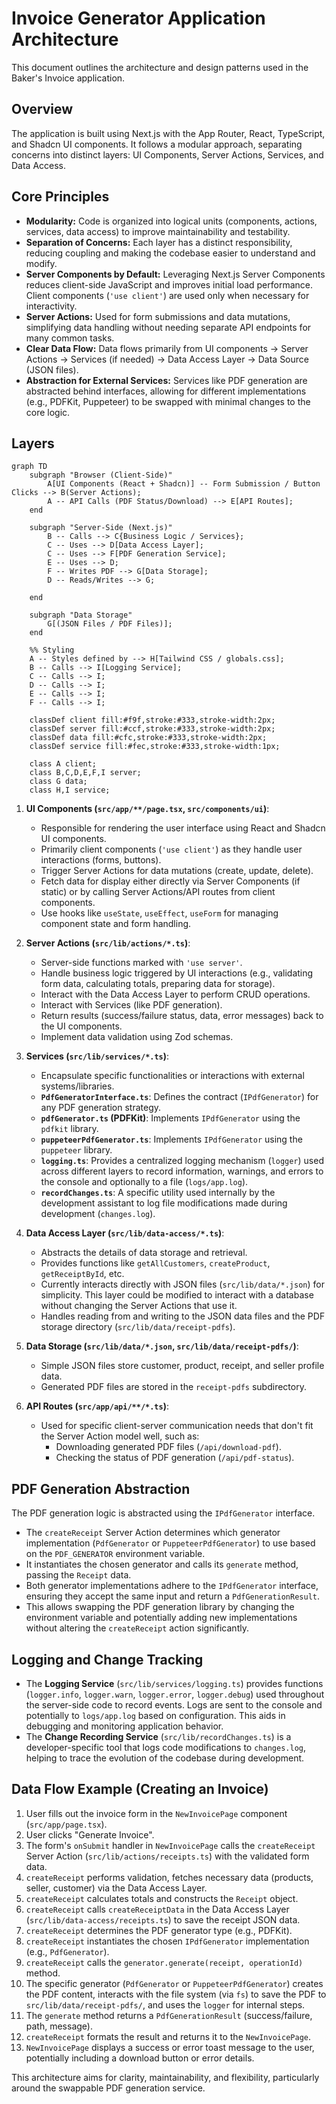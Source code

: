 # Invoice Generator Application Architecture

This document outlines the architecture and design patterns used in the Baker's Invoice application.

## Overview

The application is built using Next.js with the App Router, React, TypeScript, and Shadcn UI components. It follows a modular approach, separating concerns into distinct layers: UI Components, Server Actions, Services, and Data Access.

## Core Principles

*   **Modularity:** Code is organized into logical units (components, actions, services, data access) to improve maintainability and testability.
*   **Separation of Concerns:** Each layer has a distinct responsibility, reducing coupling and making the codebase easier to understand and modify.
*   **Server Components by Default:** Leveraging Next.js Server Components reduces client-side JavaScript and improves initial load performance. Client components (`'use client'`) are used only when necessary for interactivity.
*   **Server Actions:** Used for form submissions and data mutations, simplifying data handling without needing separate API endpoints for many common tasks.
*   **Clear Data Flow:** Data flows primarily from UI components -> Server Actions -> Services (if needed) -> Data Access Layer -> Data Source (JSON files).
*   **Abstraction for External Services:** Services like PDF generation are abstracted behind interfaces, allowing for different implementations (e.g., PDFKit, Puppeteer) to be swapped with minimal changes to the core logic.

## Layers

```mermaid
graph TD
    subgraph "Browser (Client-Side)"
        A[UI Components (React + Shadcn)] -- Form Submission / Button Clicks --> B(Server Actions);
        A -- API Calls (PDF Status/Download) --> E[API Routes];
    end

    subgraph "Server-Side (Next.js)"
        B -- Calls --> C{Business Logic / Services};
        C -- Uses --> D[Data Access Layer];
        C -- Uses --> F[PDF Generation Service];
        E -- Uses --> D;
        F -- Writes PDF --> G[Data Storage];
        D -- Reads/Writes --> G;

    end

    subgraph "Data Storage"
        G[(JSON Files / PDF Files)];
    end

    %% Styling
    A -- Styles defined by --> H[Tailwind CSS / globals.css];
    B -- Calls --> I[Logging Service];
    C -- Calls --> I;
    D -- Calls --> I;
    E -- Calls --> I;
    F -- Calls --> I;

    classDef client fill:#f9f,stroke:#333,stroke-width:2px;
    classDef server fill:#ccf,stroke:#333,stroke-width:2px;
    classDef data fill:#cfc,stroke:#333,stroke-width:2px;
    classDef service fill:#fec,stroke:#333,stroke-width:1px;

    class A client;
    class B,C,D,E,F,I server;
    class G data;
    class H,I service;

```

1.  **UI Components (`src/app/**/page.tsx`, `src/components/ui`)**:
    *   Responsible for rendering the user interface using React and Shadcn UI components.
    *   Primarily client components (`'use client'`) as they handle user interactions (forms, buttons).
    *   Trigger Server Actions for data mutations (create, update, delete).
    *   Fetch data for display either directly via Server Components (if static) or by calling Server Actions/API routes from client components.
    *   Use hooks like `useState`, `useEffect`, `useForm` for managing component state and form handling.

2.  **Server Actions (`src/lib/actions/*.ts`)**:
    *   Server-side functions marked with `'use server'`.
    *   Handle business logic triggered by UI interactions (e.g., validating form data, calculating totals, preparing data for storage).
    *   Interact with the Data Access Layer to perform CRUD operations.
    *   Interact with Services (like PDF generation).
    *   Return results (success/failure status, data, error messages) back to the UI components.
    *   Implement data validation using Zod schemas.

3.  **Services (`src/lib/services/*.ts`)**:
    *   Encapsulate specific functionalities or interactions with external systems/libraries.
    *   **`PdfGeneratorInterface.ts`**: Defines the contract (`IPdfGenerator`) for any PDF generation strategy.
    *   **`pdfGenerator.ts` (PDFKit)**: Implements `IPdfGenerator` using the `pdfkit` library.
    *   **`puppeteerPdfGenerator.ts`**: Implements `IPdfGenerator` using the `puppeteer` library.
    *   **`logging.ts`**: Provides a centralized logging mechanism (`logger`) used across different layers to record information, warnings, and errors to the console and optionally to a file (`logs/app.log`).
    *   **`recordChanges.ts`**: A specific utility used internally by the development assistant to log file modifications made during development (`changes.log`).

4.  **Data Access Layer (`src/lib/data-access/*.ts`)**:
    *   Abstracts the details of data storage and retrieval.
    *   Provides functions like `getAllCustomers`, `createProduct`, `getReceiptById`, etc.
    *   Currently interacts directly with JSON files (`src/lib/data/*.json`) for simplicity. This layer could be modified to interact with a database without changing the Server Actions that use it.
    *   Handles reading from and writing to the JSON data files and the PDF storage directory (`src/lib/data/receipt-pdfs`).

5.  **Data Storage (`src/lib/data/*.json`, `src/lib/data/receipt-pdfs/`)**:
    *   Simple JSON files store customer, product, receipt, and seller profile data.
    *   Generated PDF files are stored in the `receipt-pdfs` subdirectory.

6.  **API Routes (`src/app/api/**/*.ts`)**:
    *   Used for specific client-server communication needs that don't fit the Server Action model well, such as:
        *   Downloading generated PDF files (`/api/download-pdf`).
        *   Checking the status of PDF generation (`/api/pdf-status`).

## PDF Generation Abstraction

The PDF generation logic is abstracted using the `IPdfGenerator` interface.

*   The `createReceipt` Server Action determines which generator implementation (`PdfGenerator` or `PuppeteerPdfGenerator`) to use based on the `PDF_GENERATOR` environment variable.
*   It instantiates the chosen generator and calls its `generate` method, passing the `Receipt` data.
*   Both generator implementations adhere to the `IPdfGenerator` interface, ensuring they accept the same input and return a `PdfGenerationResult`.
*   This allows swapping the PDF generation library by changing the environment variable and potentially adding new implementations without altering the `createReceipt` action significantly.

## Logging and Change Tracking

*   The **Logging Service** (`src/lib/services/logging.ts`) provides functions (`logger.info`, `logger.warn`, `logger.error`, `logger.debug`) used throughout the server-side code to record events. Logs are sent to the console and potentially to `logs/app.log` based on configuration. This aids in debugging and monitoring application behavior.
*   The **Change Recording Service** (`src/lib/recordChanges.ts`) is a developer-specific tool that logs code modifications to `changes.log`, helping to trace the evolution of the codebase during development.

## Data Flow Example (Creating an Invoice)

1.  User fills out the invoice form in the `NewInvoicePage` component (`src/app/page.tsx`).
2.  User clicks "Generate Invoice".
3.  The form's `onSubmit` handler in `NewInvoicePage` calls the `createReceipt` Server Action (`src/lib/actions/receipts.ts`) with the validated form data.
4.  `createReceipt` performs validation, fetches necessary data (products, seller, customer) via the Data Access Layer.
5.  `createReceipt` calculates totals and constructs the `Receipt` object.
6.  `createReceipt` calls `createReceiptData` in the Data Access Layer (`src/lib/data-access/receipts.ts`) to save the receipt JSON data.
7.  `createReceipt` determines the PDF generator type (e.g., PDFKit).
8.  `createReceipt` instantiates the chosen `IPdfGenerator` implementation (e.g., `PdfGenerator`).
9.  `createReceipt` calls the `generator.generate(receipt, operationId)` method.
10. The specific generator (`PdfGenerator` or `PuppeteerPdfGenerator`) creates the PDF content, interacts with the file system (via `fs`) to save the PDF to `src/lib/data/receipt-pdfs/`, and uses the `logger` for internal steps.
11. The `generate` method returns a `PdfGenerationResult` (success/failure, path, message).
12. `createReceipt` formats the result and returns it to the `NewInvoicePage`.
13. `NewInvoicePage` displays a success or error toast message to the user, potentially including a download button or error details.

This architecture aims for clarity, maintainability, and flexibility, particularly around the swappable PDF generation service.
